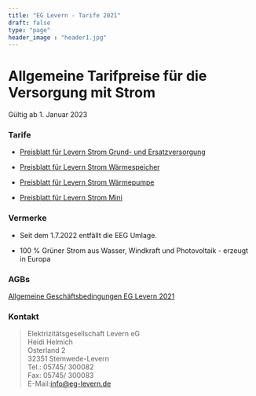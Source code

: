```yaml
---
title: "EG Levern - Tarife 2021"
draft: false
type: "page"
header_image : "header1.jpg"
---
```


# Allgemeine Tarifpreise für die Versorgung mit Strom

Gültig ab 1. Januar 2023 

### Tarife

* [Preisblatt für Levern Strom Grund- und Ersatzversorgung](/pdf/2023-Preisblatt-Strom-Grund-Ersatzversorgung.pdf)

* [Preisblatt für Levern Strom Wärmespeicher](/pdf/2023-Preisblatt-Strom-Waermespeicher.pdf)

* [Preisblatt für Levern Strom Wärmepumpe](/pdf/2023-Preisblatt-Strom-Waermepumpe.pdf)

* [Preisblatt für Levern Strom Mini](/pdf/2023-Preisblatt-Strom-Mini.pdf)

### Vermerke

* Seit dem 1.7.2022 entfällt die EEG Umlage.

* 100 % Grüner Strom aus Wasser, Windkraft und Photovoltaik - erzeugt in Europa

### AGBs

[Allgemeine Geschäftsbedingungen EG Levern 2021](/pdf/AGB-2021.pdf)

### Kontakt

> Elektrizitätsgesellschaft Levern eG  
> Heidi Helmich  
> Osterland 2  
> 32351 Stemwede-Levern  
> Tel.: 05745/ 300082  
> Fax: 05745/ 300083  
> E-Mail:[info@eg-levern.de](mailto:info@eg-levern.de)

